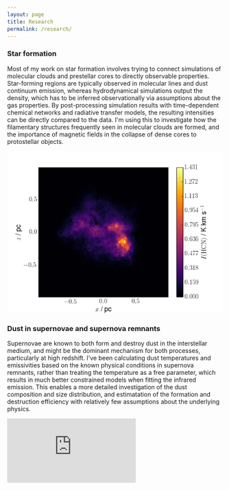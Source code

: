 ```yaml
---
layout: page
title: Research
permalink: /research/
---
```

### Star formation

Most of my work on star formation involves trying to connect simulations of molecular clouds and prestellar cores to directly observable properties. Star-forming regions are typically observed in molecular lines and dust continuum emission, whereas hydrodynamical simulations output the density, which has to be inferred observationally via assumptions about the gas properties. By post-processing simulation results with time-dependent chemical networks and radiative transfer models, the resulting intensities can be directly compared to the data. I'm using this to investigate how the filamentary structures frequently seen in molecular clouds are formed, and the importance of magnetic fields in the collapse of dense cores to protostellar objects.

![HCN filament](https://raw.githubusercontent.com/fpriestley/fpriestley.github.io/master/hcn.png)

### Dust in supernovae and supernova remnants

Supernovae are known to both form and destroy dust in the interstellar medium, and might be the dominant mechanism for both processes, particularly at high redshift. I've been calculating dust temperatures and emissivities based on the known physical conditions in supernova remnants, rather than treating the temperature as a free parameter, which results in much better constrained models when fitting the infrared emission. This enables a more detailed investigation of the dust composition and size distribution, and estimatation of the formation and destruction efficiency with relatively few assumptions about the underlying physics.

![G11 dust SED](https://raw.githubusercontent.com/fpriestley/fpriestley.github.io/master/g11cold.pdf)
